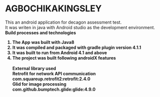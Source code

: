 # AGBOCHIKAKINGSLEY
This an android application for decagon assessment test. <br/>
It was writen in java with Android studio as the development environment.
<br/>
<b>Build processes and technologies<b/>
  1. The App was built with Java8
  2. It was compiled and packaged with gradle plugin version 4.1.1
  3. It was built to run from Android 4.1 and above
  4. The project was built following androidX features
  <br/><br/>
  <b>External library used</b><br/>
  Retrofit for network API communication <br/>
  com.squareup.retrofit2:retrofit:2.4.0 <br/>
  Glid for image processing <br/>
  com.github.bumptech.glide:glide:4.9.0
  
